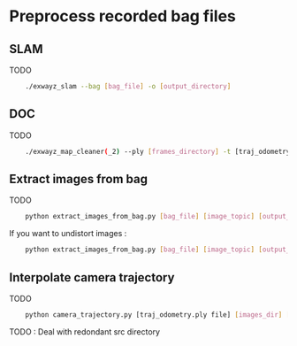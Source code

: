 # Preprocess recorded bag files

## SLAM

TODO

```bash
    ./exwayz_slam --bag [bag_file] -o [output_directory]
```

## DOC

TODO

```bash
    ./exwayz_map_cleaner(_2) --ply [frames_directory] -t [traj_odometry.ply file]
```

## Extract images from bag

TODO

```bash
    python extract_images_from_bag.py [bag_file] [image_topic] [output_dir]
```

If you want to undistort images :

```bash
    python extract_images_from_bag.py [bag_file] [image_topic] [output_dir] --intrinsic [calib.json]
```

## Interpolate camera trajectory

TODO 

```bash
    python camera_trajectory.py [traj_odometry.ply file] [images_dir] [output_file.ply]
```



TODO : Deal with redondant src directory